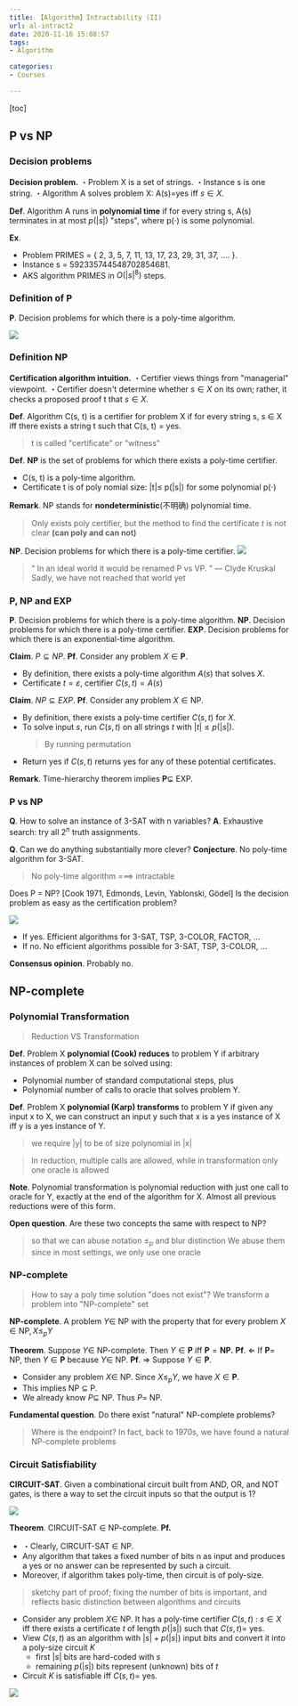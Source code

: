 ```yaml
---
title: 【Algorithm】Intractability (II)
url: al-intract2
date: 2020-11-16 15:08:57
tags: 
- Algorithm

categories: 
- Courses

---
```



<!--more-->

[toc]

## P vs NP


### Decision problems

**Decision problem.**
・Problem X is a set of strings.
・Instance s is one string. 
・Algorithm A solves problem X: A(s)=yes iff $s\in X$.

**Def**. Algorithm A runs in **polynomial time** if for every string s, A(s) terminates in at most $p( | s | )$ "steps", where p(⋅) is some polynomial.

**Ex**.
- Problem PRIMES = { 2, 3, 5, 7, 11, 13, 17, 23, 29, 31, 37, .... }. 
- Instance s = 592335744548702854681.
- AKS algorithm PRIMES in $O( | s |^8 )$ steps.

### Definition of P

**P**. Decision problems for which there is a poly-time algorithm.

![](img/11-16-15-11-20.png)

### Definition NP

**Certification algorithm intuition.**
・Certifier views things from "managerial" viewpoint. 
・Certifier doesn't determine whether $s\in X$ on its own; rather, it checks a proposed proof t that $s \in X$.

**Def**. Algorithm C(s, t) is a certifier for problem X if for every string s,
s ∈ X iff there exists a string t such that C(s, t) = yes. 
> t is called "certificate" or "witness"

**Def**. **NP** is the set of problems for which there exists a poly-time certifier. 
- C(s, t) is a poly-time algorithm.
- Certificate t is of poly nomial size: |t|≤ p(|s|) for some polynomial p(⋅)

**Remark**. NP stands for **nondeterministic**(不明确) polynomial time.
> Only exists poly certifier, but the method to find the certificate $t$ is not clear **(can poly and can not)**

**NP**. Decision problems for which there is a poly-time certifier.
![](img/11-16-15-16-23.png)

> “ In an ideal world it would be renamed P vs VP. ” — Clyde Kruskal
> Sadly, we have not reached that world yet

### P, NP and EXP

**P**. Decision problems for which there is a poly-time algorithm.
**NP**. Decision problems for which there is a poly-time certifier.
**EXP**. Decision problems for which there is an exponential-time algorithm.

**Claim**. $P \subseteq NP$.
**Pf**. Consider any problem $X \in \mathbf{P}$.
- By definition, there exists a poly-time algorithm $A(s)$ that solves $X$.
- Certificate $t=\varepsilon,$ certifier $C(s, t)=A(s)$

**Claim**. $NP \subseteq EXP$.
**Pf**. Consider any problem $X \in \mathrm{NP}$.
- By definition, there exists a poly-time certifier $C(s, t)$ for $X$.
- To solve input $s$, run $C(s, t)$ on all strings $t$ with $|t| \leq p(|s|)$.
  > By running permutation
- Return yes if $C(s, t)$ returns yes for any of these potential certificates.

**Remark**. Time-hierarchy theorem implies $\mathbf{P} \subsetneq$ EXP.

### P vs NP

**Q**. How to solve an instance of 3-SAT with n variables? 
**A**. Exhaustive search: try all $2^n$ truth assignments.

**Q**. Can we do anything substantially more clever? 
**Conjecture**. No poly-time algorithm for 3-SAT.
> No poly-time algorithm ===> intractable

Does P = NP? [Cook 1971, Edmonds, Levin, Yablonski, Gödel] 
Is the decision problem as easy as the certification problem?

![](img/11-16-15-20-57.png)

- If yes. Efficient algorithms for 3-SAT, TSP, 3-COLOR, FACTOR, ...
- If no. No efficient algorithms possible for 3-SAT, TSP, 3-COLOR, ...

**Consensus opinion**. Probably no.


## NP-complete

### Polynomial Transformation

> Reduction VS Transformation

**Def**. Problem X **polynomial (Cook) reduces** to problem Y if arbitrary instances of problem X can be solved using:
- Polynomial number of standard computational steps, plus 
- Polynomial number of calls to oracle that solves problem Y.

**Def**. Problem X **polynomial (Karp) transforms** to problem Y if given any input x to X, we can construct an input y such that x is a yes instance of X iff y is a yes instance of Y.
> we require |y| to be of size polynomial in |x|

> In reduction, multiple calls are allowed, while in transformation only one oracle is allowed

**Note**. Polynomial transformation is polynomial reduction with just one call to oracle for Y, exactly at the end of the algorithm for X. Almost all previous reductions were of this form.

**Open question**. Are these two concepts the same with respect to NP? 
> so that we can abuse notation $\le_{p}$ and blur distinction
> We abuse them since in most settings, we only use one oracle

### NP-complete

> How to say a poly time solution "does not exist"?
> We transform a problem into "NP-complete" set 

**NP-complete**. A problem $Y \in$ NP with the property that for every problem $X \in \mathrm{NP}, X \leq_{p} Y$

**Theorem**. Suppose $Y \in$ NP-complete. Then $Y \in \mathbf{P}$ iff $\mathbf{P}=\mathbf{N P .}$
**Pf**. $\Leftarrow$ If $\mathbf{P}=$ NP, then $Y \in \mathbf{P}$ because $Y \in$ NP.
**Pf**. $\Rightarrow$ Suppose $Y \in \mathbf{P}$.
- Consider any problem $X \in$ NP. Since $X \leq_{p} Y$, we have $X \in \mathbf{P}$.
- This implies NP $\subseteq$ P.
- We already know $P \subseteq$ NP. Thus $P=$ NP.


**Fundamental question**. Do there exist "natural" NP-complete problems?
> Where is the endpoint?
> In fact, back to 1970s, we have found a natural NP-complete problems

### Circuit Satisfiability

**CIRCUIT-SAT**. Given a combinational circuit built from AND, OR, and NOT gates, is there a way to set the circuit inputs so that the output is 1?

![](img/11-16-15-34-48.png)

**Theorem**. CIRCUIT-SAT $\in$ NP-complete.
**Pf.**
- ・Clearly, CIRCUIT-SAT ∈ NP.
- Any algorithm that takes a fixed number of bits n as input and produces a yes or no answer can be represented by such a circuit. 
- Moreover, if algorithm takes poly-time, then circuit is of poly-size.
> sketchy part of proof; fixing the number of bits is important, and reflects basic distinction between algorithms and circuits
- Consider any problem $X \in$ NP. It has a poly-time certifier $C(s, t)$ : $s \in X$ iff there exists a certificate $t$ of length $p(|s|)$ such that $C(s, t)=$ yes.
- View $C(s, t)$ as an algorithm with $|s|+p(|s|)$ input bits and convert it into a poly-size circuit $K$
  - first $|s|$ bits are hard-coded with $s$
  - remaining $p(|s|)$ bits represent (unknown) bits of $t$
- Circuit $K$ is satisfiable iff $C(s, t)=$ yes.

![](img/11-16-15-39-21.png)

